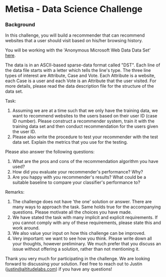 # Metisa - Data Science Challenge

### Background

In this challenge, you will build a recommender that can recommend websites that a user should visit based on his/her browsing history.

You will be working with the 'Anonymous Microsoft Web Data Data Set' [here](http://archive.ics.uci.edu/ml/datasets/Anonymous+Microsoft+Web+Data).

The data is in an ASCII-based sparse-data format called "DST". Each line of the data file starts with a letter which tells the line's type. The three line types of interest are Attribute, Case and Vote. Each Attribute is a website, each Case is a user and each Vote is an Attribute that the user visited. For more details, please read the data description file for the structure of the data set.

Task:

1. Assuming we are at a time such that we only have the training data, we want to recommend websites to the users based on their user ID (case ID number). Please construct a recommender system, train it with the training data set and then conduct recommendation for the users given the user ID.
2. Please also write the procedure to test your recommender with the test data set. Explain the metrics that you use for the testing.

Please also answer the following questions:

1. What are the pros and cons of the recommendation algorithm you have used?
2. How did you evaluate your recommender's performance? Why?
3. Are you happy with you recommender's results? What could be a suitable baseline to compare your classifier's performance to?

Remarks:

1. The challenge does not have 'the one' solution or answer. There are many ways to approach the task. Same holds true for the accompanying questions. Please motivate all the choices you have made.
2. We have stated the task with many implicit and explicit requirements. If you cannot comply with any of these requirements, please state this and work around.
3. We also value your input on how this challenge can be improved.
4. Very important: we want to see how you think. Please write down all your thoughts, however preliminary. We much prefer that you discuss an issue without offering a solution, rather than not mentioning it.

Thank you very much for participating in the challenge. We are looking forward to discussing your solution. Feel free to reach out to Justin (justin@altitudelabs.com) if you have any questions!
